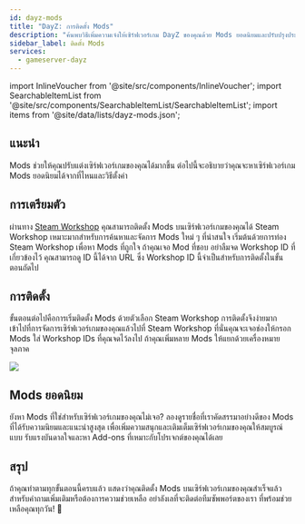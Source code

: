 ```yaml
---
id: dayz-mods
title: "DayZ: การติดตั้ง Mods"
description: "ค้นพบวิธีเพิ่มความเจ๋งให้เซิร์ฟเวอร์เกม DayZ ของคุณด้วย Mods ยอดนิยมและปรับปรุงประสบการณ์การเล่น → เรียนรู้เพิ่มเติมตอนนี้"
sidebar_label: ติดตั้ง Mods
services:
  - gameserver-dayz
---
```


import InlineVoucher from '@site/src/components/InlineVoucher';
import SearchableItemList from '@site/src/components/SearchableItemList/SearchableItemList';
import items from '@site/data/lists/dayz-mods.json';

## แนะนำ

Mods ช่วยให้คุณปรับแต่งเซิร์ฟเวอร์เกมของคุณได้มากขึ้น ต่อไปนี้จะอธิบายว่าคุณจะหาเซิร์ฟเวอร์เกม Mods ยอดนิยมได้จากที่ไหนและวิธีตั้งค่า

<InlineVoucher />

## การเตรียมตัว

ผ่านทาง [Steam Workshop](https://steamcommunity.com/app/221100/workshop/) คุณสามารถติดตั้ง Mods บนเซิร์ฟเวอร์เกมของคุณได้ Steam Workshop เหมาะมากสำหรับการค้นหาและจัดการ Mods ใหม่ ๆ ที่น่าสนใจ เริ่มต้นด้วยการท่อง Steam Workshop เพื่อหา Mods ที่ถูกใจ ถ้าคุณเจอ Mod ที่ชอบ อย่าลืมจด Workshop ID ที่เกี่ยวข้องไว้ คุณสามารถดู ID นี้ได้จาก URL ซึ่ง Workshop ID นี้จำเป็นสำหรับการติดตั้งในขั้นตอนถัดไป

## การติดตั้ง

ขั้นตอนต่อไปคือการเริ่มติดตั้ง Mods ด้วยตัวเลือก Steam Workshop การติดตั้งจึงง่ายมาก เข้าไปที่การจัดการเซิร์ฟเวอร์เกมของคุณแล้วไปที่ Steam Workshop ที่นั่นคุณจะเจอช่องให้กรอก Mods ใส่ Workshop IDs ที่คุณจดไว้ลงไป ถ้าคุณเพิ่มหลาย Mods ให้แยกด้วยเครื่องหมายจุลภาค

![](https://screensaver01.zap-hosting.com/index.php/s/j8ki4CQ6MALAgcX/preview)

## Mods ยอดนิยม

ยังหา Mods ที่ใช่สำหรับเซิร์ฟเวอร์เกมของคุณไม่เจอ? ลองดูรายชื่อที่เราคัดสรรมาอย่างดีของ Mods ที่ได้รับความนิยมและแนะนำสูงสุด เพื่อเพิ่มความสนุกและเติมเต็มเซิร์ฟเวอร์เกมของคุณให้สมบูรณ์แบบ รับแรงบันดาลใจและหา Add-ons ที่เหมาะกับโปรเจกต์ของคุณได้เลย

<SearchableItemList items={items} />

## สรุป

ถ้าคุณทำตามทุกขั้นตอนนี้ครบแล้ว แสดงว่าคุณติดตั้ง Mods บนเซิร์ฟเวอร์เกมของคุณสำเร็จแล้ว สำหรับคำถามเพิ่มเติมหรือต้องการความช่วยเหลือ อย่าลังเลที่จะติดต่อทีมซัพพอร์ตของเรา ที่พร้อมช่วยเหลือคุณทุกวัน! 🙂

<InlineVoucher />